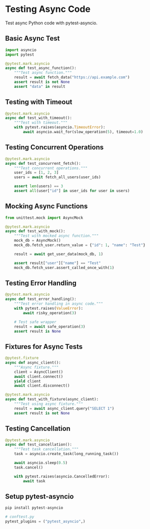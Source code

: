 # Testing Async Code

Test async Python code with pytest-asyncio.

## Basic Async Test

```python
import asyncio
import pytest

@pytest.mark.asyncio
async def test_async_function():
    """Test async function."""
    result = await fetch_data("https://api.example.com")
    assert result is not None
    assert "data" in result
```

## Testing with Timeout

```python
@pytest.mark.asyncio
async def test_with_timeout():
    """Test with timeout."""
    with pytest.raises(asyncio.TimeoutError):
        await asyncio.wait_for(slow_operation(5), timeout=1.0)
```

## Testing Concurrent Operations

```python
@pytest.mark.asyncio
async def test_concurrent_fetch():
    """Test concurrent operations."""
    user_ids = [1, 2, 3]
    users = await fetch_all_users(user_ids)

    assert len(users) == 3
    assert all(user["id"] in user_ids for user in users)
```

## Mocking Async Functions

```python
from unittest.mock import AsyncMock

@pytest.mark.asyncio
async def test_with_mock():
    """Test with mocked async function."""
    mock_db = AsyncMock()
    mock_db.fetch_user.return_value = {"id": 1, "name": "Test"}

    result = await get_user_data(mock_db, 1)

    assert result["user"]["name"] == "Test"
    mock_db.fetch_user.assert_called_once_with(1)
```

## Testing Error Handling

```python
@pytest.mark.asyncio
async def test_error_handling():
    """Test error handling in async code."""
    with pytest.raises(ValueError):
        await risky_operation(3)

    # Test safe wrapper
    result = await safe_operation(3)
    assert result is None
```

## Fixtures for Async Tests

```python
@pytest.fixture
async def async_client():
    """Async fixture."""
    client = AsyncClient()
    await client.connect()
    yield client
    await client.disconnect()

@pytest.mark.asyncio
async def test_with_fixture(async_client):
    """Test using async fixture."""
    result = await async_client.query("SELECT 1")
    assert result is not None
```

## Testing Cancellation

```python
@pytest.mark.asyncio
async def test_cancellation():
    """Test task cancellation."""
    task = asyncio.create_task(long_running_task())

    await asyncio.sleep(0.5)
    task.cancel()

    with pytest.raises(asyncio.CancelledError):
        await task
```

## Setup pytest-asyncio

```bash
pip install pytest-asyncio
```

```python
# conftest.py
pytest_plugins = ("pytest_asyncio",)
```
